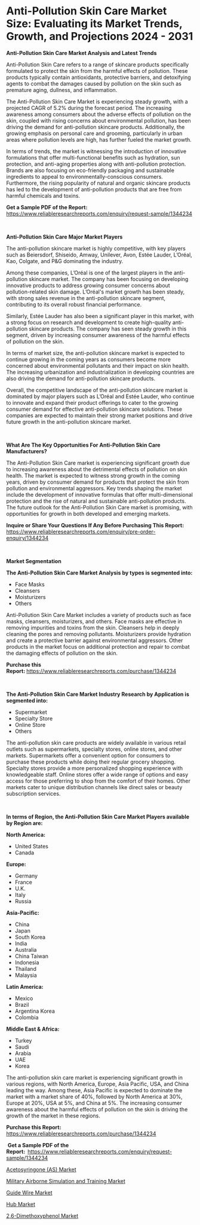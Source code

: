 <p><h1>Anti-Pollution Skin Care Market Size: Evaluating its Market Trends, Growth, and Projections 2024 - 2031</h1></p><p><strong>Anti-Pollution Skin Care Market Analysis and Latest Trends</strong></p>
<p><p>Anti-Pollution Skin Care refers to a range of skincare products specifically formulated to protect the skin from the harmful effects of pollution. These products typically contain antioxidants, protective barriers, and detoxifying agents to combat the damages caused by pollution on the skin such as premature aging, dullness, and inflammation.</p><p>The Anti-Pollution Skin Care Market is experiencing steady growth, with a projected CAGR of 5.2% during the forecast period. The increasing awareness among consumers about the adverse effects of pollution on the skin, coupled with rising concerns about environmental pollution, has been driving the demand for anti-pollution skincare products. Additionally, the growing emphasis on personal care and grooming, particularly in urban areas where pollution levels are high, has further fueled the market growth.</p><p>In terms of trends, the market is witnessing the introduction of innovative formulations that offer multi-functional benefits such as hydration, sun protection, and anti-aging properties along with anti-pollution protection. Brands are also focusing on eco-friendly packaging and sustainable ingredients to appeal to environmentally-conscious consumers. Furthermore, the rising popularity of natural and organic skincare products has led to the development of anti-pollution products that are free from harmful chemicals and toxins.</p></p>
<p><strong>Get a Sample PDF of the Report:&nbsp;</strong> <a href="https://www.reliableresearchreports.com/enquiry/request-sample/1344234">https://www.reliableresearchreports.com/enquiry/request-sample/1344234</a></p>
<p>&nbsp;</p>
<p><strong>Anti-Pollution Skin Care Major Market Players</strong></p>
<p><p>The anti-pollution skincare market is highly competitive, with key players such as Beiersdorf, Shiseido, Amway, Unilever, Avon, Estée Lauder, L’Oréal, Kao, Colgate, and P&G dominating the industry.</p><p>Among these companies, L’Oréal is one of the largest players in the anti-pollution skincare market. The company has been focusing on developing innovative products to address growing consumer concerns about pollution-related skin damage. L’Oréal's market growth has been steady, with strong sales revenue in the anti-pollution skincare segment, contributing to its overall robust financial performance.</p><p>Similarly, Estée Lauder has also been a significant player in this market, with a strong focus on research and development to create high-quality anti-pollution skincare products. The company has seen steady growth in this segment, driven by increasing consumer awareness of the harmful effects of pollution on the skin.</p><p>In terms of market size, the anti-pollution skincare market is expected to continue growing in the coming years as consumers become more concerned about environmental pollutants and their impact on skin health. The increasing urbanization and industrialization in developing countries are also driving the demand for anti-pollution skincare products.</p><p>Overall, the competitive landscape of the anti-pollution skincare market is dominated by major players such as L’Oréal and Estée Lauder, who continue to innovate and expand their product offerings to cater to the growing consumer demand for effective anti-pollution skincare solutions. These companies are expected to maintain their strong market positions and drive future growth in the anti-pollution skincare market.</p></p>
<p>&nbsp;</p>
<p><strong>What Are The Key Opportunities For Anti-Pollution Skin Care Manufacturers?</strong></p>
<p><p>The Anti-Pollution Skin Care market is experiencing significant growth due to increasing awareness about the detrimental effects of pollution on skin health. The market is expected to witness strong growth in the coming years, driven by consumer demand for products that protect the skin from pollution and environmental aggressors. Key trends shaping the market include the development of innovative formulas that offer multi-dimensional protection and the rise of natural and sustainable anti-pollution products. The future outlook for the Anti-Pollution Skin Care market is promising, with opportunities for growth in both developed and emerging markets.</p></p>
<p><strong>Inquire or Share Your Questions If Any Before Purchasing This Report:</strong> <a href="https://www.reliableresearchreports.com/enquiry/pre-order-enquiry/1344234">https://www.reliableresearchreports.com/enquiry/pre-order-enquiry/1344234</a></p>
<p>&nbsp;</p>
<p><strong>Market Segmentation</strong></p>
<p><strong>The Anti-Pollution Skin Care Market Analysis by types is segmented into:</strong></p>
<p><ul><li>Face Masks</li><li>Cleansers</li><li>Moisturizers</li><li>Others</li></ul></p>
<p><p>Anti-Pollution Skin Care Market includes a variety of products such as face masks, cleansers, moisturizers, and others. Face masks are effective in removing impurities and toxins from the skin. Cleansers help in deeply cleaning the pores and removing pollutants. Moisturizers provide hydration and create a protective barrier against environmental aggressors. Other products in the market focus on additional protection and repair to combat the damaging effects of pollution on the skin.</p></p>
<p><strong>Purchase this Report:&nbsp;</strong><a href="https://www.reliableresearchreports.com/purchase/1344234">https://www.reliableresearchreports.com/purchase/1344234</a></p>
<p>&nbsp;</p>
<p><strong>The Anti-Pollution Skin Care Market Industry Research by Application is segmented into:</strong></p>
<p><ul><li>Supermarket</li><li>Specialty Store</li><li>Online Store</li><li>Others</li></ul></p>
<p><p>The anti-pollution skin care products are widely available in various retail outlets such as supermarkets, specialty stores, online stores, and other markets. Supermarkets offer a convenient option for consumers to purchase these products while doing their regular grocery shopping. Specialty stores provide a more personalized shopping experience with knowledgeable staff. Online stores offer a wide range of options and easy access for those preferring to shop from the comfort of their homes. Other markets cater to unique distribution channels like direct sales or beauty subscription services.</p></p>
<p>&nbsp;</p>
<p><strong>In terms of Region, the Anti-Pollution Skin Care Market Players available by Region are:</strong></p>
<p>
    <p> <strong> North America: </strong>
        <ul>
            <li>United States</li>
            <li>Canada</li>
        </ul>
        </p> 
    <p> <strong> Europe: </strong>
        <ul>
            <li>Germany</li>
            <li>France</li>
            <li>U.K.</li>
            <li>Italy</li>
            <li>Russia</li>
        </ul>
        </p> 
    <p> <strong> Asia-Pacific: </strong>
        <ul>
            <li>China</li>
            <li>Japan</li>
            <li>South Korea</li>
            <li>India</li>
            <li>Australia</li>
            <li>China Taiwan</li>
            <li>Indonesia</li>
            <li>Thailand</li>
            <li>Malaysia</li>
        </ul>
        </p> 
    <p> <strong> Latin America: </strong>
        <ul>
            <li>Mexico</li>
            <li>Brazil</li>
            <li>Argentina Korea</li>
            <li>Colombia</li>
        </ul>
        </p> 
    <p> <strong> Middle East & Africa: </strong>
        <ul>
            <li>Turkey</li>
            <li>Saudi</li>
            <li>Arabia</li>
            <li>UAE</li>
            <li>Korea</li>
        </ul>
    </p>
    </p>
<p><p>The anti-pollution skin care market is experiencing significant growth in various regions, with North America, Europe, Asia Pacific, USA, and China leading the way. Among these, Asia Pacific is expected to dominate the market with a market share of 40%, followed by North America at 30%, Europe at 20%, USA at 5%, and China at 5%. The increasing consumer awareness about the harmful effects of pollution on the skin is driving the growth of the market in these regions.</p></p>
<p><strong>Purchase this Report: </strong><a href="https://www.reliableresearchreports.com/purchase/1344234">https://www.reliableresearchreports.com/purchase/1344234</a></p>
<p>&nbsp;<strong>Get a Sample PDF of the Report:&nbsp;&nbsp;</strong><a href="https://www.reliableresearchreports.com/enquiry/request-sample/1344234">https://www.reliableresearchreports.com/enquiry/request-sample/1344234</a></p>
<p><strong></strong></p>
<p><p><a href="https://issuu.com/reportprime-2/docs/acetosyringone-as-market-size-2030.pptx">Acetosyringone (AS) Market</a></p><p><a href="https://medium.com/@vallieemard78/military-airborne-simulation-and-training-market-exploring-market-share-market-trends-and-future-9783f358043a">Military Airborne Simulation and Training Market</a></p><p><a href="https://medium.com/@boydsmitham726/guide-wire-market-analysis-and-sze-forecasted-for-period-from-2024-to-2031-5599e34f071e">Guide Wire Market</a></p><p><a href="https://medium.com/@boydsmitham726/hub-market-comprehensive-assessment-by-type-application-and-geography-25b2dd98d777">Hub Market</a></p><p><a href="https://issuu.com/reportprime-2/docs/26-dimethoxyphenol-market-size-2030.pptx">2,6-Dimethoxyphenol Market</a></p></p>